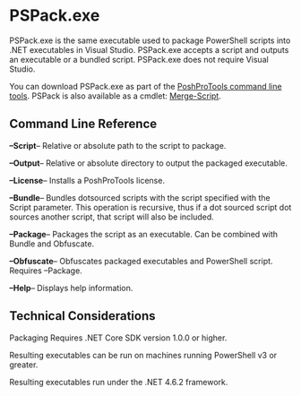 # PSPack.exe

PSPack.exe is the same executable used to package PowerShell scripts into .NET executables in Visual Studio. PSPack.exe accepts a script and outputs an executable or a bundled script. PSPack.exe does not require Visual Studio.

You can download PSPack.exe as part of the [PoshProTools command line tools](https://www.powershellgallery.com/packages/PowerShellProTools). PSPack is also available as a cmdlet: [Merge-Script](https://poshtools.com/docs/posh-pro-tools/merge-script/).

## Command Line Reference

**–Script**– Relative or absolute path to the script to package.

**–Output**– Relative or absolute directory to output the packaged executable.

**–License**– Installs a PoshProTools license.

**–Bundle**– Bundles dotsourced scripts with the script specified with the Script parameter. This operation is recursive, thus if a dot sourced script dot sources another script, that script will also be included.

**–Package**– Packages the script as an executable. Can be combined with Bundle and Obfuscate.

**–Obfuscate**– Obfuscates packaged executables and PowerShell script. Requires –Package.

**–Help**– Displays help information.

## Technical Considerations

Packaging Requires .NET Core SDK version 1.0.0 or higher.

Resulting executables can be run on machines running PowerShell v3 or greater.

Resulting executables run under the .NET 4.6.2 framework.

